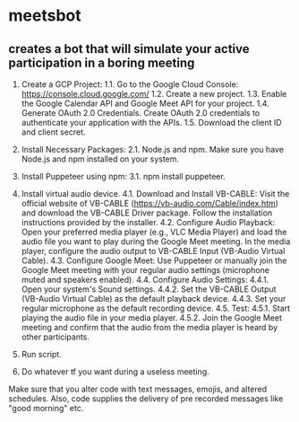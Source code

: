 # meetsbot
## creates a bot that will simulate your active participation in a boring meeting
1. Create a GCP Project:
1.1. Go to the Google Cloud Console: https://console.cloud.google.com/
1.2. Create a new project.
1.3. Enable the Google Calendar API and Google Meet API for your project.
1.4. Generate OAuth 2.0 Credentials. Create OAuth 2.0 credentials to authenticate your application with the APIs.
1.5. Download the client ID and client secret.

2. Install Necessary Packages:
2.1. Node.js and npm.
Make sure you have Node.js and npm installed on your system.

3. Install Puppeteer using npm: 
3.1. npm install puppeteer.

4. Install virtual audio device.
4.1. Download and Install VB-CABLE:
Visit the official website of VB-CABLE (https://vb-audio.com/Cable/index.htm) and download the VB-CABLE Driver package.
Follow the installation instructions provided by the installer.
4.2. Configure Audio Playback:
Open your preferred media player (e.g., VLC Media Player) and load the audio file you want to play during the Google Meet meeting.
In the media player, configure the audio output to VB-CABLE Input (VB-Audio Virtual Cable).
4.3. Configure Google Meet:
Use Puppeteer or manually join the Google Meet meeting with your regular audio settings (microphone muted and speakers enabled).
4.4. Configure Audio Settings:
4.4.1. Open your system's Sound settings.
4.4.2. Set the VB-CABLE Output (VB-Audio Virtual Cable) as the default playback device.
4.4.3. Set your regular microphone as the default recording device.
4.5. Test:
4.5.1. Start playing the audio file in your media player.
4.5.2. Join the Google Meet meeting and confirm that the audio from the media player is heard by other participants.
5. Run script.

6. Do whatever tf you want during a useless meeting.

Make sure that you alter code with text messages, emojis, and altered schedules. Also, code supplies the delivery of pre recorded messages like "good morning" etc.
